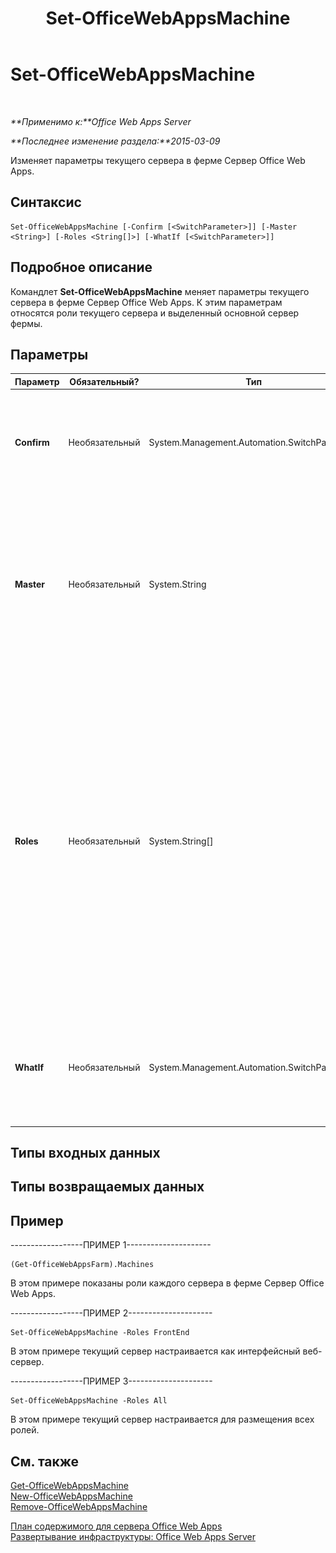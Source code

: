 ﻿---
title: Set-OfficeWebAppsMachine
TOCTitle: Set-OfficeWebAppsMachine
ms:assetid: aeba2638-be88-4030-80fe-7e4bcd30309b
ms:mtpsurl: https://technet.microsoft.com/ru-ru/library/JJ219448(v=office.15)
ms:contentKeyID: 49624505
ms.date: 12/22/2017
mtps_version: v=office.15
ms.translationtype: HT
---

# Set-OfficeWebAppsMachine

 

_**Применимо к:**Office Web Apps Server_

_**Последнее изменение раздела:**2015-03-09_

Изменяет параметры текущего сервера в ферме Сервер Office Web Apps.

## Синтаксис

    Set-OfficeWebAppsMachine [-Confirm [<SwitchParameter>]] [-Master <String>] [-Roles <String[]>] [-WhatIf [<SwitchParameter>]]

## Подробное описание

Командлет **Set-OfficeWebAppsMachine** меняет параметры текущего сервера в ферме Сервер Office Web Apps. К этим параметрам относятся роли текущего сервера и выделенный основной сервер фермы.

## Параметры


<table>
<colgroup>
<col style="width: 25%" />
<col style="width: 25%" />
<col style="width: 25%" />
<col style="width: 25%" />
</colgroup>
<thead>
<tr class="header">
<th>Параметр</th>
<th>Обязательный?</th>
<th>Тип</th>
<th>Описание</th>
</tr>
</thead>
<tbody>
<tr class="odd">
<td><p><strong>Confirm</strong></p></td>
<td><p>Необязательный</p></td>
<td><p>System.Management.Automation.SwitchParameter</p></td>
<td><p>Предлагает подтвердить выполнение команды. Чтобы получить дополнительные сведения, введите следующую команду: <strong>get-help about_commonparameters</strong></p></td>
</tr>
<tr class="even">
<td><p><strong>Master</strong></p></td>
<td><p>Необязательный</p></td>
<td><p>System.String</p></td>
<td><p></p>
<p>Определяет сервер, на котором хранятся основные файлы конфигурации фермы.</p>
<p>Если локальный сервер задан как основной, необходимо выполнить командлет <strong>Set-OfficeWebAppsMachine -Master</strong> на всех остальных серверах в ферме Сервер Office Web Apps, чтобы указать для них новый основной сервер.</p></td>
</tr>
<tr class="odd">
<td><p><strong>Roles</strong></p></td>
<td><p>Необязательный</p></td>
<td><p>System.String[]</p></td>
<td><p>Определяет список разделенных запятыми ролей, назначаемых локальному серверу.</p>
<p>Доступны следующие типы ролей:</p>
<p><strong>All</strong></p>
<p><strong>FrontEnd</strong></p>
<p><strong>WordBackEnd</strong></p>
<p><strong>ExcelBackEnd</strong></p>
<p><strong>PowerPointBackEnd</strong></p>
<div class="alert">
<table>
<thead>
<tr class="header">
<th><img src="images/JJ219455.important(Office.15).gif" title="Важно" alt="Важно" /><strong>Важно!</strong></th>
</tr>
</thead>
<tbody>
<tr class="odd">
<td>Рекомендуется, чтобы на всех серверах в ферме Сервер Office Web Apps были запущены все роли. Назначение ролей не будет приносить пользы, если ферма Сервер Office Web Apps содержит меньше 50 серверов.</td>
</tr>
</tbody>
</table>

</div></td>
</tr>
<tr class="even">
<td><p><strong>WhatIf</strong></p></td>
<td><p>Необязательный</p></td>
<td><p>System.Management.Automation.SwitchParameter</p></td>
<td><p>Отображает описание команды. При этом сама команда не выполняется. Чтобы получить дополнительные сведения, введите следующую команду: <strong>get-help about_commonparameters</strong></p></td>
</tr>
</tbody>
</table>


## Типы входных данных

## Типы возвращаемых данных

## Пример

\------------------ПРИМЕР 1---------------------

    (Get-OfficeWebAppsFarm).Machines

В этом примере показаны роли каждого сервера в ферме Сервер Office Web Apps.

\------------------ПРИМЕР 2---------------------

    Set-OfficeWebAppsMachine -Roles FrontEnd

В этом примере текущий сервер настраивается как интерфейсный веб-сервер.

\------------------ПРИМЕР 3---------------------

    Set-OfficeWebAppsMachine -Roles All

В этом примере текущий сервер настраивается для размещения всех ролей.

## См. также


[Get-OfficeWebAppsMachine](get-officewebappsmachine.md)  
[New-OfficeWebAppsMachine](new-officewebappsmachine.md)  
[Remove-OfficeWebAppsMachine](remove-officewebappsmachine.md)  


[План содержимого для сервера Office Web Apps](content-roadmap-for-office-web-apps-server.md)  
[Развертывание инфраструктуры: Office Web Apps Server](deploy-the-infrastructure-office-web-apps-server.md)  
  

[](deploy-the-infrastructure-office-web-apps-server.md)

